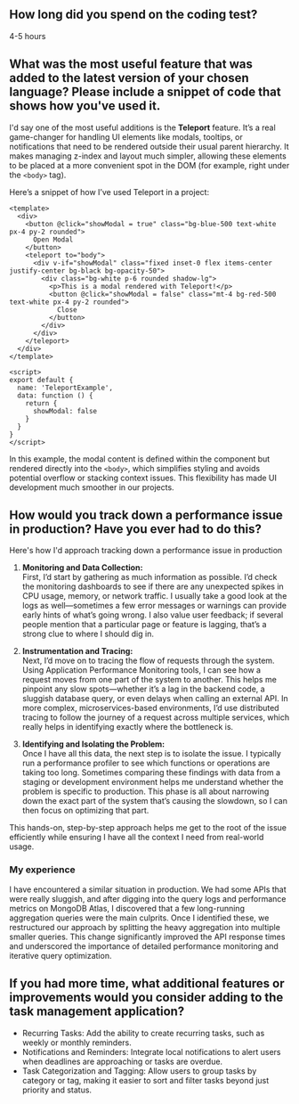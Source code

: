 ## How long did you spend on the coding test? 
4-5 hours

## What was the most useful feature that was added to the latest version of your chosen language? Please include a snippet of code that shows how you've used it.
I'd say one of the most useful additions is the **Teleport** feature. It’s a real game-changer for handling UI elements like modals, tooltips, or notifications that need to be rendered outside their usual parent hierarchy. It makes managing z-index and layout much simpler, allowing these elements to be placed at a more convenient spot in the DOM (for example, right under the `<body>` tag).

Here’s a snippet of how I’ve used Teleport in a project:

```vue
<template>
  <div>
    <button @click="showModal = true" class="bg-blue-500 text-white px-4 py-2 rounded">
      Open Modal
    </button>
    <teleport to="body">
      <div v-if="showModal" class="fixed inset-0 flex items-center justify-center bg-black bg-opacity-50">
        <div class="bg-white p-6 rounded shadow-lg">
          <p>This is a modal rendered with Teleport!</p>
          <button @click="showModal = false" class="mt-4 bg-red-500 text-white px-4 py-2 rounded">
            Close
          </button>
        </div>
      </div>
    </teleport>
  </div>
</template>

<script>
export default {
  name: 'TeleportExample',
  data: function () {
    return {
      showModal: false
    }
  }
}
</script>
```

In this example, the modal content is defined within the component but rendered directly into the `<body>`, which simplifies styling and avoids potential overflow or stacking context issues. This flexibility has made UI development much smoother in our projects.


## How would you track down a performance issue in production? Have you ever had to do this?
Here's how I'd approach tracking down a performance issue in production

1. **Monitoring and Data Collection:**  
  First, I’d start by gathering as much information as possible. I’d check the monitoring dashboards to see if there are any unexpected spikes in CPU usage, memory, or network traffic. I usually take a good look at the logs as well—sometimes a few error messages or warnings can provide early hints of what’s going wrong. I also value user feedback; if several people mention that a particular page or feature is lagging, that’s a strong clue to where I should dig in.

2. **Instrumentation and Tracing:**  
  Next, I’d move on to tracing the flow of requests through the system. Using Application Performance Monitoring tools, I can see how a request moves from one part of the system to another. This helps me pinpoint any slow spots—whether it’s a lag in the backend code, a sluggish database query, or even delays when calling an external API. In more complex, microservices-based environments, I’d use distributed tracing to follow the journey of a request across multiple services, which really helps in identifying exactly where the bottleneck is.

3. **Identifying and Isolating the Problem:**  
  Once I have all this data, the next step is to isolate the issue. I typically run a performance profiler to see which functions or operations are taking too long. Sometimes comparing these findings with data from a staging or development environment helps me understand whether the problem is specific to production. This phase is all about narrowing down the exact part of the system that’s causing the slowdown, so I can then focus on optimizing that part.

This hands-on, step-by-step approach helps me get to the root of the issue efficiently while ensuring I have all the context I need from real-world usage.

### My experience

I have encountered a similar situation in production. We had some APIs that were really sluggish, and after digging into the query logs and performance metrics on MongoDB Atlas, I discovered that a few long-running aggregation queries were the main culprits. Once I identified these, we restructured our approach by splitting the heavy aggregation into multiple smaller queries. This change significantly improved the API response times and underscored the importance of detailed performance monitoring and iterative query optimization.


## If you had more time, what additional features or improvements would you consider adding to the task management application?
 - Recurring Tasks: Add the ability to create recurring tasks, such as weekly or monthly reminders.
 - Notifications and Reminders: Integrate local notifications to alert users when deadlines are approaching or tasks are overdue.
 - Task Categorization and Tagging: Allow users to group tasks by category or tag, making it easier to sort and filter tasks beyond just priority and status.